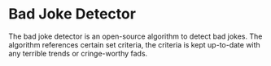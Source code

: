 # Bad Joke Detector
The bad joke detector is an open-source algorithm to detect bad jokes. The algorithm references certain set criteria, the criteria is kept up-to-date with any terrible trends or cringe-worthy fads.
